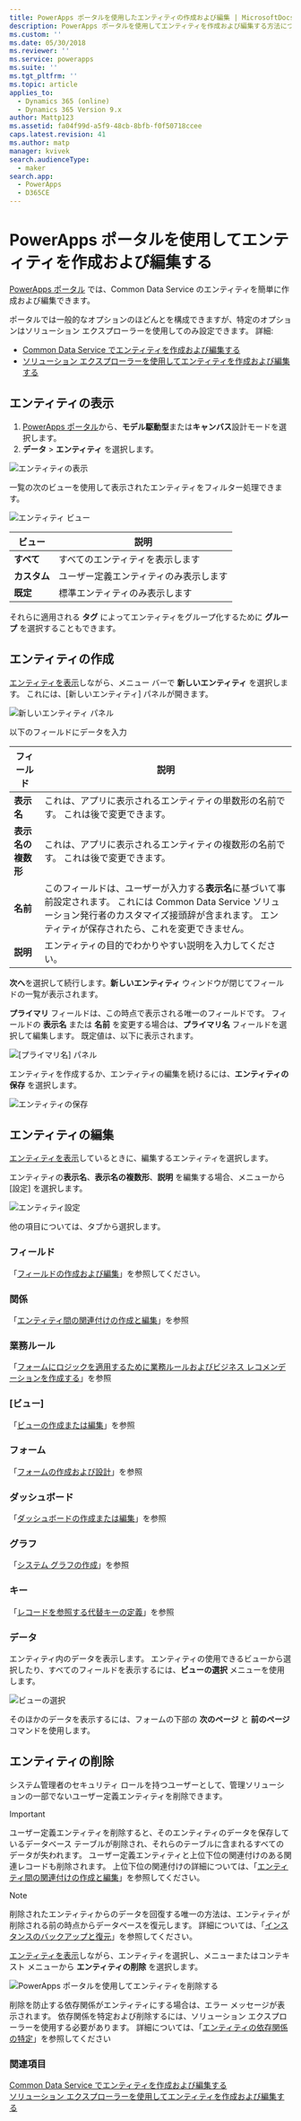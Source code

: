 ```yaml
---
title: PowerApps ポータルを使用したエンティティの作成および編集 | MicrosoftDocs
description: PowerApps ポータルを使用してエンティティを作成および編集する方法について説明します。
ms.custom: ''
ms.date: 05/30/2018
ms.reviewer: ''
ms.service: powerapps
ms.suite: ''
ms.tgt_pltfrm: ''
ms.topic: article
applies_to:
  - Dynamics 365 (online)
  - Dynamics 365 Version 9.x
author: Mattp123
ms.assetid: fa04f99d-a5f9-48cb-8bfb-f0f50718ccee
caps.latest.revision: 41
ms.author: matp
manager: kvivek
search.audienceType:
  - maker
search.app:
  - PowerApps
  - D365CE
---
```


# <a name="create-and-edit-entities-using-powerapps-portal"></a>PowerApps ポータルを使用してエンティティを作成および編集する

[PowerApps ポータル](https://web.powerapps.com/?utm_source=padocs&utm_medium=linkinadoc&utm_campaign=referralsfromdoc) では、Common Data Service のエンティティを簡単に作成および編集できます。

ポータルでは一般的なオプションのほどんとを構成できますが、特定のオプションはソリューション エクスプローラーを使用してのみ設定できます。 詳細: 
- [Common Data Service でエンティティを作成および編集する](create-edit-entities.md)
- [ソリューション エクスプローラーを使用してエンティティを作成および編集する](create-edit-entities-solution-explorer.md)

## <a name="view-entities"></a>エンティティの表示

1. [PowerApps ポータル](https://web.powerapps.com/?utm_source=padocs&utm_medium=linkinadoc&utm_campaign=referralsfromdoc)から、**モデル駆動型**または**キャンバス**設計モードを選択します。
2. **データ** > **エンティティ** を選択します。

![エンティティの表示](media/view-entities-portal.png)

一覧の次のビューを使用して表示されたエンティティをフィルター処理できます。 

![エンティティ ビュー](media/entity-views-portal.png)

 |ビュー|説明|
 |--|--|
 |**すべて**| すべてのエンティティを表示します|
 |**カスタム**|ユーザー定義エンティティのみ表示します|
 |**既定**|標準エンティティのみ表示します |

それらに適用される **タグ** によってエンティティをグループ化するために **グループ** を選択することもできます。

## <a name="create-an-entity"></a>エンティティの作成

[エンティティを表示](#view-entities)しながら、メニュー バーで **新しいエンティティ** を選択します。 これには、[新しいエンティティ] パネルが開きます。

![新しいエンティティ パネル](media/new-entity-panel.png)

以下のフィールドにデータを入力

|フィールド|説明|
|--|--|
|**表示名**|これは、アプリに表示されるエンティティの単数形の名前です。 これは後で変更できます。|
|**表示名の複数形**|これは、アプリに表示されるエンティティの複数形の名前です。 これは後で変更できます。|
|**名前**|このフィールドは、ユーザーが入力する**表示名**に基づいて事前設定されます。 これには Common Data Service ソリューション発行者のカスタマイズ接頭辞が含まれます。 エンティティが保存されたら、これを変更できません。|
|**説明**|エンティティの目的でわかりやすい説明を入力してください。|

**次へ**を選択して続行します。**新しいエンティティ** ウィンドウが閉じてフィールドの一覧が表示されます。

**プライマリ** フィールドは、この時点で表示される唯一のフィールドです。 フィールドの **表示名** または **名前** を変更する場合は、**プライマリ名** フィールドを選択して編集します。 既定値は、以下に表示されます。

![[プライマリ名] パネル](media/primary-name-panel.png)

エンティティを作成するか、エンティティの編集を続けるには、**エンティティの保存** を選択します。

![エンティティの保存](media/save-entity-portal.png)

## <a name="edit-an-entity"></a>エンティティの編集

[エンティティを表示](#view-entities)しているときに、編集するエンティティを選択します。

エンティティの**表示名**、**表示名の複数形**、**説明** を編集する場合、メニューから [設定] を選択します。

![エンティティ設定](media/entity-settings-portal.png)

他の項目については、タブから選択します。

### <a name="fields"></a>フィールド

「[フィールドの作成および編集](create-edit-fields.md)」を参照してください。

### <a name="relationships"></a>関係

「[エンティティ間の関連付けの作成と編集](create-edit-entity-relationships.md)」を参照

### <a name="business-rules"></a>業務ルール

「[フォームにロジックを適用するために業務ルールおよびビジネス レコメンデーションを作成する](../model-driven-apps/create-business-rules-recommendations-apply-logic-form.md)」を参照

### <a name="views"></a>[ビュー]

「[ビューの作成または編集](../model-driven-apps/create-edit-views.md)」を参照

### <a name="forms"></a>フォーム

「[フォームの作成および設計](../model-driven-apps/create-design-forms.md)」を参照

### <a name="dashboards"></a>ダッシュボード

「[ダッシュボードの作成または編集](../model-driven-apps/create-edit-dashboards.md)」を参照

### <a name="charts"></a>グラフ

「[システム グラフの作成](../model-driven-apps/create-edit-system-chart.md)」を参照

### <a name="keys"></a>キー

「[レコードを参照する代替キーの定義](define-alternate-keys-reference-records.md)」を参照

### <a name="data"></a>データ

エンティティ内のデータを表示します。
エンティティの使用できるビューから選択したり、すべてのフィールドを表示するには、**ビューの選択** メニューを使用します。

![ビューの選択](media/entity-data-select-view.png)

そのほかのデータを表示するには、フォームの下部の **次のページ** と **前のページ** コマンドを使用します。

## <a name="delete-an-entity"></a>エンティティの削除

システム管理者のセキュリティ ロールを持つユーザーとして、管理ソリューションの一部でないユーザー定義エンティティを削除できます。  
  
> [!IMPORTANT]
>  ユーザー定義エンティティを削除すると、そのエンティティのデータを保存しているデータベース テーブルが削除され、それらのテーブルに含まれるすべてのデータが失われます。 ユーザー定義エンティティと上位下位の関連付けのある関連レコードも削除されます。 上位下位の関連付けの詳細については、「[エンティティ間の関連付けの作成と編集](create-edit-entity-relationships.md)」を参照してください。  
  
> [!NOTE]
> 削除されたエンティティからのデータを回復する唯一の方法は、エンティティが削除される前の時点からデータベースを復元します。 詳細については、「[インスタンスのバックアップと復元](/dynamics365/customer-engagement/admin/backup-restore-instances)」を参照してください。

[エンティティを表示](#view-entities)しながら、エンティティを選択し、メニューまたはコンテキスト メニューから **エンティティの削除** を選択します。

![PowerApps ポータルを使用してエンティティを削除する](media/delete-entity-powerapps-portal.png)

削除を防止する依存関係がエンティティにする場合は、エラー メッセージが表示されます。 依存関係を特定および削除するには、ソリューション エクスプローラーを使用する必要があります。 詳細については、「[エンティティの依存関係の特定](create-edit-entities-solution-explorer.md#identify-entity-dependencies)」を参照してください

### <a name="see-also"></a>関連項目

[Common Data Service でエンティティを作成および編集する](create-edit-entities.md)<br />
[ソリューション エクスプローラーを使用してエンティティを作成および編集する](create-edit-entities-solution-explorer.md)


